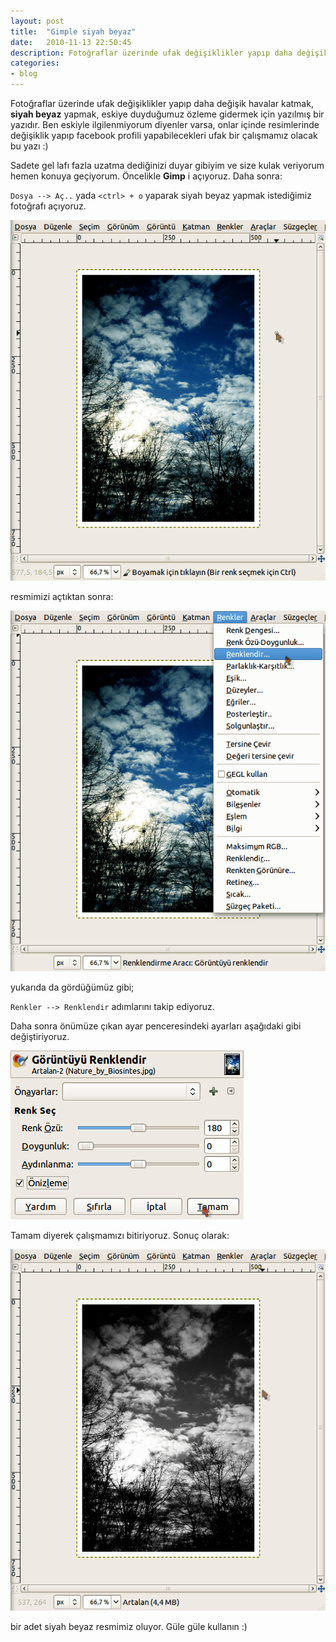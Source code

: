 ```yaml
---
layout: post
title:  "Gimple siyah beyaz"
date:   2010-11-13 22:50:45
description: Fotoğraflar üzerinde ufak değişiklikler yapıp daha değişik havalar katmak, siyah beyaz yapmak, eskiye...
categories:
- blog
---
```


Fotoğraflar üzerinde ufak değişiklikler yapıp daha değişik havalar katmak, **siyah beyaz** yapmak, eskiye duyduğumuz özleme gidermek için yazılmış bir yazıdır. Ben eskiyle ilgilenmiyorum diyenler varsa, onlar içinde resimlerinde değişiklik yapıp facebook profili yapabilecekleri ufak bir çalışmamız olacak bu yazı :)

Sadete gel lafı fazla uzatma dediğinizi duyar gibiyim ve size kulak veriyorum hemen konuya geçiyorum. Öncelikle **Gimp** i açıyoruz.
Daha sonra:

`Dosya --> Aç..` yada `<ctrl> + o` yaparak siyah beyaz yapmak istediğimiz fotoğrafı açıyoruz.

![orjinal resmimiz](/images/gimp-sb-0.png)

resmimizi açtıktan sonra:

![Renkler - Renklendir](/images/gimp-sb-1.png)

yukarıda da gördüğümüz gibi;

`Renkler --> Renklendir` adımlarını takip ediyoruz.

Daha sonra önümüze çıkan ayar penceresindeki ayarları aşağıdaki gibi değiştiriyoruz.

![Görüntüyü renksizleştir :)](/images/gimp-sb-2.png)

Tamam diyerek çalışmamızı bitiriyoruz. Sonuç olarak:

![siyah beyaz resmimiz.](/images/gimp-sb-3.png)

bir adet siyah beyaz resmimiz oluyor. Güle güle kullanın :)

